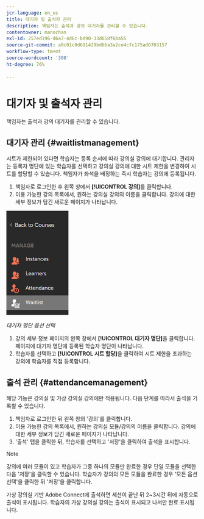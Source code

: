 ```yaml
---
jcr-language: en_us
title: 대기자 및 출석자 관리
description: 책임자는 출석과 강의 대기자를 관리할 수 있습니다.
contentowner: manochan
exl-id: 257ed196-d6a7-4d6c-bd90-33d658f6ba55
source-git-commit: a0c01c0d691429bd66a3a2ce4cfc175ad0703157
workflow-type: tm+mt
source-wordcount: '308'
ht-degree: 76%

---
```


# 대기자 및 출석자 관리

책임자는 출석과 강의 대기자를 관리할 수 있습니다.

## 대기자 관리 {#waitlistmanagement}

시트가 제한되어 있다면 학습자는 등록 순서에 따라 강의실 강의에 대기합니다. 관리자는 등록자 명단에 있는 학습자를 선택하고 강의실 강의에 대한 시트 제한을 변경하여 시트를 할당할 수 있습니다. 책임자가 좌석을 배정하는 즉시 학습자는 강의에 등록됩니다.

1. 책임자로 로그인한 후 왼쪽 창에서 **[!UICONTROL 강의]**&#x200B;를 클릭합니다.
1. 이용 가능한 강의 목록에서, 원하는 강의실 강의의 이름을 클릭합니다. 강의에 대한 세부 정보가 담긴 새로운 페이지가 나타납니다.

![](assets/waitlist-and-attendance-mgmnt.png)

*대기자 명단 옵션 선택*

1. 강의 세부 정보 페이지의 왼쪽 창에서 **[!UICONTROL 대기자 명단]**&#x200B;을 클릭합니다. 페이지에 대기자 명단에 등록된 학습자 명단이 나타납니다.
1. 학습자를 선택하고 **[!UICONTROL 시트 할당]**&#x200B;을 클릭하여 시트 제한을 초과하는 강의에 학습자를 직접 등록합니다.

## 출석 관리 {#attendancemanagement}

해당 기능은 강의실 및 가상 강의실 강의에만 적용됩니다. 다음 단계를 따라서 출석을 기록할 수 있습니다.

1. 책임자로 로그인한 뒤 왼쪽 창의 &#39;강의&#39;를 클릭합니다.
1. 이용 가능한 강의 목록에서, 원하는 강의실 모듈/강의의 이름을 클릭합니다. 강의에 대한 세부 정보가 담긴 새로운 페이지가 나타납니다.
1. &#39;출석&#39; 탭을 클릭한 뒤, 학습자를 선택하고 &#39;저장&#39;을 클릭하여 출석을 표시합니다.

>[!NOTE]
>
>강의에 여러 모듈이 있고 학습자가 그중 하나의 모듈만 완료한 경우 단일 모듈을 선택한 다음 &#39;저장&#39;을 클릭할 수 있습니다. 학습자가 강의의 모든 모듈을 완료한 경우 &#39;모든 옵션 선택&#39;을 클릭한 뒤 &#39;저장&#39;을 클릭합니다.

가상 강의실 기반 Adobe Connect에 출석하면 세션이 끝난 뒤 2~3시간 뒤에 자동으로 출석이 표시됩니다. 학습자의 가상 강의실 강의는 출석이 표시되고 나서만 완료 표시됩니다.
